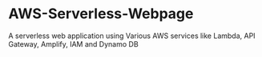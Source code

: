 # AWS-Serverless-Webpage
A serverless web application using Various AWS services like Lambda, API Gateway, Amplify, IAM and Dynamo DB
